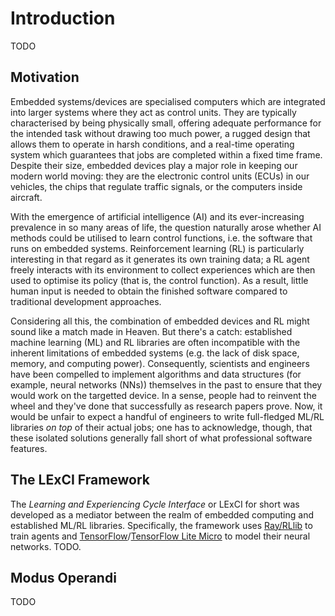 # Introduction

TODO


## Motivation

Embedded systems/devices are specialised computers which are integrated into
larger systems where they act as control units. They are typically characterised
by being physically small, offering adequate performance for the intended task
without drawing too much power, a rugged design that allows them to operate in
harsh conditions, and a real-time operating system which guarantees that jobs
are completed within a fixed time frame. Despite their size, embedded devices
play a major role in keeping our modern world moving: they are the electronic
control units (ECUs) in our vehicles, the chips that regulate traffic signals,
or the computers inside aircraft.

With the emergence of artificial intelligence (AI) and its ever-increasing
prevalence in so many areas of life, the question naturally arose whether AI
methods could be utilised to learn control functions, i.e. the software that
runs on embedded systems. Reinforcement learning (RL) is particularly
interesting in that regard as it generates its own training data; a RL agent
freely interacts with its environment to collect experiences which are then used
to optimise its policy (that is, the control function). As a result, little
human input is needed to obtain the finished software compared to traditional
development approaches.

Considering all this, the combination of embedded devices and RL might sound
like a match made in Heaven. But there's a catch: established machine learning
(ML) and RL libraries are often incompatible with the inherent limitations of
embedded systems (e.g. the lack of disk space, memory, and computing power).
Consequently, scientists and engineers have been compelled to implement
algorithms and data structures (for example, neural networks (NNs)) themselves
in the past to ensure that they would work on the targetted device. In a sense,
people had to reinvent the wheel and they've done that successfully as research
papers prove. Now, it would be unfair to expect a handful of engineers to
write full-fledged ML/RL libraries *on top* of their actual jobs; one has to
acknowledge, though, that these isolated solutions generally fall short of what
professional software features.


## The LExCI Framework

The *Learning and Experiencing Cycle Interface* or LExCI for short was developed
as a mediator between the realm of embedded computing and established ML/RL
libraries. Specifically, the framework uses
[Ray/RLlib](https://github.com/ray-project/ray) to train agents and
[TensorFlow](https://github.com/tensorflow/tensorflow)/[TensorFlow Lite Micro](https://github.com/tensorflow/tflite-micro)
to model their neural networks. TODO.


## Modus Operandi

TODO
